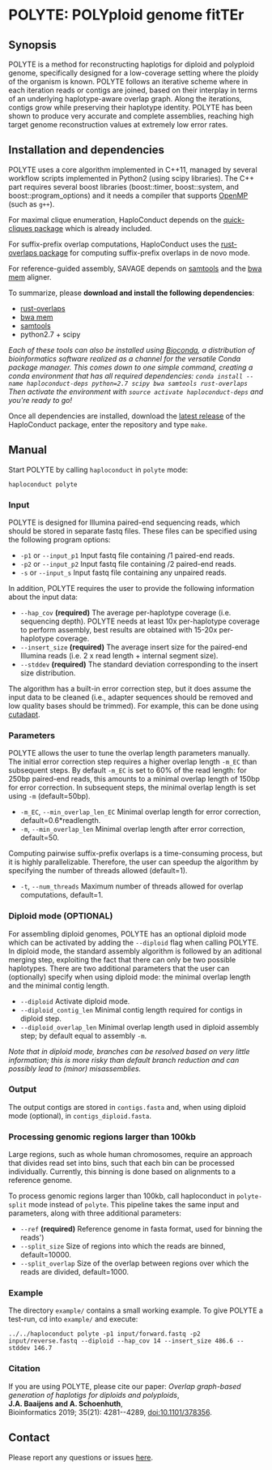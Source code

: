 # POLYTE: POLYploid genome fitTEr

## Synopsis

POLYTE is a method for reconstructing haplotigs for diploid and polyploid
genome, specifically designed for a low-coverage setting where the ploidy of
the organism is known. POLYTE follows an iterative scheme where in each
iteration reads or contigs are joined, based on their interplay in terms of
an underlying haplotype-aware overlap graph. Along the iterations,
contigs grow while preserving their haplotype identity. POLYTE has been shown
to produce very accurate and complete assemblies, reaching high target genome
reconstruction values at extremely low error rates.

## Installation and dependencies

POLYTE uses a core algorithm implemented in C++11, managed by several workflow scripts implemented in Python2 (using scipy libraries).
The C++ part requires several boost libraries (boost::timer,
boost::system, and boost::program_options) and it needs a compiler
that supports [OpenMP](http://openmp.org/wp/) (such as `g++`).

For maximal clique enumeration, HaploConduct depends on the [quick-cliques package](https://github.com/darrenstrash/quick-cliques) which is already included.

For suffix-prefix overlap computations, HaploConduct uses the [rust-overlaps package](https://github.com/jbaaijens/rust-overlaps) for
computing suffix-prefix overlaps in de novo mode.

For reference-guided assembly, SAVAGE depends on [samtools](http://samtools.sourceforge.net) and the [bwa mem](http://bio-bwa.sourceforge.net/) aligner.

To summarize, please **download and install the following dependencies**:

* [rust-overlaps](https://github.com/jbaaijens/rust-overlaps)
* [bwa mem](http://bio-bwa.sourceforge.net/)
* [samtools](http://samtools.sourceforge.net)
* python2.7 + scipy

*Each of these tools can also be installed using [Bioconda](https://bioconda.github.io/),
a distribution of bioinformatics software realized as a channel for the
versatile Conda package manager. This comes down to one simple command, creating a conda environment that has all required dependencies:
`conda install --name haploconduct-deps python=2.7 scipy bwa samtools rust-overlaps`
Then activate the environment with `source activate haploconduct-deps` and you're ready to go!*

Once all dependencies are installed, download the [latest release](https://github.com/HaploConduct/HaploConduct/releases) of the HaploConduct package, enter the repository and type `make`.


## Manual

Start POLYTE by calling `haploconduct` in `polyte` mode:
```
haploconduct polyte
```

### Input

POLYTE is designed for Illumina paired-end sequencing reads, which should be
stored in separate fastq files.
These files can be specified using the following program options:

* `-p1` or `--input_p1`
Input fastq file containing /1 paired-end reads.
* `-p2` or `--input_p2`
Input fastq file containing /2 paired-end reads.
* `-s` or `--input_s`
Input fastq file containing any unpaired reads.

In addition, POLYTE requires the user to provide the following information about
the input data:

* `--hap_cov` **(required)**
The average per-haplotype coverage (i.e. sequencing depth). POLYTE needs at least 10x per-haplotype coverage to perform assembly, best results are obtained with 15-20x per-haplotype coverage.
* `--insert_size` **(required)**
The average insert size for the paired-end Illumina reads (i.e. 2 x read length + internal segment size).
* `--stddev` **(required)**
The standard deviation corresponding to the insert size distribution.

The algorithm has a built-in error correction step, but it does assume the input
data to be cleaned (i.e., adapter sequences should be removed and low quality
bases should be trimmed). For example, this can be done using [cutadapt](https://pypi.python.org/pypi/cutadapt).


### Parameters

POLYTE allows the user to tune the overlap length parameters manually. The initial error correction step requires a higher overlap length `-m_EC` than subsequent steps. By default `-m_EC` is set to 60% of the read length: for 250bp paired-end reads, this amounts to a minimal overlap length of 150bp for error correction. In subsequent steps, the minimal overlap length is set using `-m` (default=50bp).

* `-m_EC`, `--min_overlap_len_EC`
Minimal overlap length for error correction, default=0.6*readlength.
* `-m`, `--min_overlap_len`
Minimal overlap length after error correction, default=50.

Computing pairwise suffix-prefix overlaps is a time-consuming process, but it is highly parallelizable. Therefore, the user can speedup the algorithm by specifying the number of threads allowed (default=1).

* `-t`, `--num_threads`
Maximum number of threads allowed for overlap computations, default=1.


### Diploid mode (OPTIONAL)

For assembling diploid genomes, POLYTE has an optional diploid mode which can be activated by adding the `--diploid` flag when calling POLYTE. In diploid mode, the standard assembly algorithm is followed by an aditional merging step, exploiting the fact that there can only be two possible haplotypes. There are two additional parameters that the user can (optionally) specify when using diploid mode: the minimal overlap length and the minimal contig length.

* `--diploid`
Activate diploid mode.
* `--diploid_contig_len`
Minimal contig length required for contigs in diploid step.
* `--diploid_overlap_len`
Minimal overlap length used in diploid assembly step; by default equal to assembly `-m`.

*Note that in diploid mode, branches can be resolved based on very little information; this is more risky than default branch reduction and can possibly lead to (minor) misassemblies.*


### Output

The output contigs are stored in `contigs.fasta` and, when using diploid mode (optional), in `contigs_diploid.fasta`.


### Processing genomic regions larger than 100kb

Large regions, such as whole human chromosomes, require an approach that divides read set into bins, such that each bin can be processed individually. Currently, this binning is done based on alignments to a reference genome.

To process genomic regions larger than 100kb, call haploconduct in `polyte-split` mode instead of `polyte`. This pipeline takes the same input and parameters, along with three additional parameters:
* `--ref` **(required)**
Reference genome in fasta format, used for binning the reads')
* `--split_size`
Size of regions into which the reads are binned, default=10000.
* `--split_overlap`
Size of the overlap between regions over which the reads are divided, default=1000.


### Example

The directory `example/` contains a small working example. To give POLYTE a
test-run, cd into `example/` and execute:

```
../../haploconduct polyte -p1 input/forward.fastq -p2 input/reverse.fastq --diploid --hap_cov 14 --insert_size 486.6 --stddev 146.7
```


### Citation

If you are using POLYTE, please cite our paper: *Overlap graph-based generation of haplotigs for diploids and polyploids*,  
**J.A. Baaijens and A. Schoenhuth**,  
Bioinformatics 2019; 35(21): 4281--4289,
[doi:10.1101/378356](https://doi.org/10.1101/378356).


## Contact   

Please report any questions or issues [here](https://github.com/HaploConduct/HaploConduct/issues).
